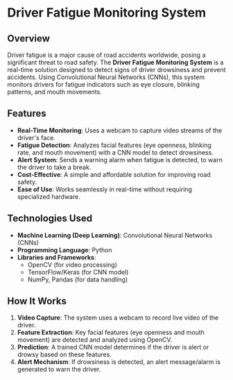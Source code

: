# Driver Fatigue Monitoring System

## Overview
Driver fatigue is a major cause of road accidents worldwide, posing a significant threat to road safety. 
The **Driver Fatigue Monitoring System** is a real-time solution designed to detect signs of driver 
drowsiness and prevent accidents. Using Convolutional Neural Networks (CNNs), this system monitors 
drivers for fatigue indicators such as eye closure, blinking patterns, and mouth movements.

## Features
- **Real-Time Monitoring**: Uses a webcam to capture video streams of the driver's face.
- **Fatigue Detection**: Analyzes facial features (eye openness, blinking rate, and mouth movement) with a CNN model to detect drowsiness.
- **Alert System**: Sends a warning alarm when fatigue is detected, to warn the driver to take a break.
- **Cost-Effective**: A simple and affordable solution for improving road safety.
- **Ease of Use**: Works seamlessly in real-time without requiring specialized hardware.

## Technologies Used
- **Machine Learning (Deep Learning)**: Convolutional Neural Networks (CNNs)
- **Programming Language**: Python
- **Libraries and Frameworks**:
  - OpenCV (for video processing)
  - TensorFlow/Keras (for CNN model)
  - NumPy, Pandas (for data handling)

## How It Works
1. **Video Capture**: The system uses a webcam to record live video of the driver.
2. **Feature Extraction**: Key facial features (eye openness and mouth movement) are detected and analyzed using OpenCV.
3. **Prediction**: A trained CNN model determines if the driver is alert or drowsy based on these features.
4. **Alert Mechanism**: If drowsiness is detected, an alert message/alarm is generated to warn the driver.
   
